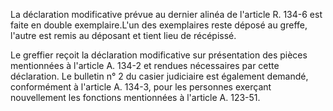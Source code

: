 La déclaration modificative prévue au dernier alinéa de l'article R. 134-6 est faite en double exemplaire.L'un des exemplaires reste déposé au greffe, l'autre est remis au déposant et tient lieu de récépissé.


 Le greffier reçoit la déclaration modificative sur présentation des pièces mentionnées à l'article A. 134-2 et rendues nécessaires par cette déclaration. Le bulletin n° 2 du casier judiciaire est également demandé, conformément à l'article A. 134-3, pour les personnes exerçant nouvellement les fonctions mentionnées à l'article A. 123-51.

